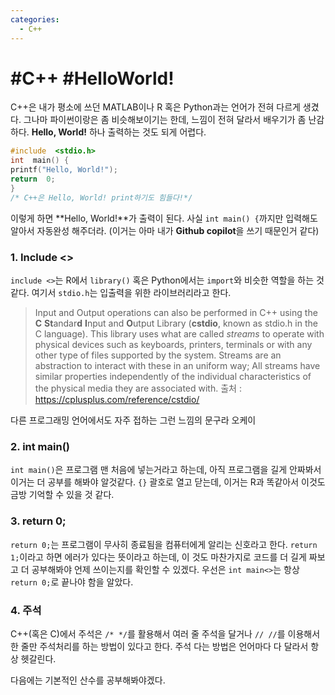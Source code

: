 ```yaml
---
categories:
  - C++
---
```


# #C++ #HelloWorld!

C++은 내가 평소에 쓰던 MATLAB이나 R 혹은 Python과는 언어가 전혀 다르게 생겼다. 그나마 파이썬이랑은 좀 비슷해보이기는 한데, 느낌이 전혀 달라서 배우기가 좀 난감하다. **Hello, World!** 하나 출력하는 것도 되게 어렵다.

```c++
#include  <stdio.h>
int  main() {
printf("Hello, World!");
return  0;
}
/* C++은 Hello, World! print하기도 힘들다!*/
```

이렇게 하면 **Hello, World!**가 출력이 된다. 사실 `int main() {`까지만 입력해도 알아서 자동완성 해주더라. (이거는 아마 내가 **Github copilot**을 쓰기 때문인거 같다)

### 1. Include <>
`include <>`는 R에서 `library()` 혹은 Python에서는 `import`와 비슷한 역할을 하는 것 같다. 여기서 `stdio.h`는 입출력을 위한 라이브러리라고 한다.

> Input and Output operations can also be performed in C++ using the **C**  **St**andar**d**  **I**nput and **O**utput Library (**cstdio**, known as stdio.h in the C language). This library uses what are called _streams_ to operate with physical devices such as keyboards, printers, terminals or with any other type of files supported by the system. Streams are an abstraction to interact with these in an uniform way; All streams have similar properties independently of the individual characteristics of the physical media they are associated with.
> 출처 : https://cplusplus.com/reference/cstdio/

다른 프로그래밍 언어에서도 자주 접하는 그런 느낌의 문구라 오케이

### 2. int main()
`int main()`은 프로그램 맨 처음에 넣는거라고 하는데, 아직 프로그램을 길게 안짜봐서 이거는 더 공부를 해봐야 알것같다. `{}` 괄호로 열고 닫는데, 이거는 R과 똑같아서 이것도 금방 기억할 수 있을 것 같다.

### 3. return 0;
`return 0;`는 프로그램이 무사히 종료됨을 컴퓨터에게 알리는 신호라고 한다. `return 1;`이라고 하면 에러가 있다는 뜻이라고 하는데, 이 것도 마찬가지로 코드를 더 길게 짜보고 더 공부해봐야 언제 쓰이는지를 확인할 수 있겠다. 우선은 `int main<>`는 항상 `return 0;`로 끝나야 함을 알았다.

### 4. 주석
C++(혹은 C)에서 주석은 `/* */`를 활용해서 여러 줄 주석을 달거나 `// //`를 이용해서 한 줄만 주석처리를 하는 방법이 있다고 한다. 주석 다는 방법은 언어마다 다 달라서 항상 헷갈린다.

다음에는 기본적인 산수를 공부해봐야겠다. 
<!--stackedit_data:
eyJoaXN0b3J5IjpbNzE4NzkyNzA5XX0=
-->